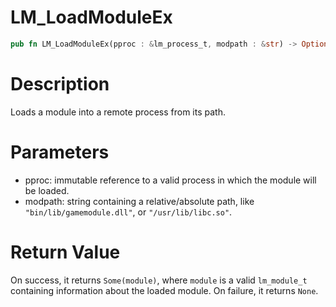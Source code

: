 # LM_LoadModuleEx

```rust
pub fn LM_LoadModuleEx(pproc : &lm_process_t, modpath : &str) -> Option<lm_module_t>
```

# Description

Loads a module into a remote process from its path.

# Parameters

- pproc: immutable reference to a valid process in which the module will be loaded.
- modpath: string containing a relative/absolute path, like `"bin/lib/gamemodule.dll"`, or `"/usr/lib/libc.so"`.

# Return Value

On success, it returns `Some(module)`, where `module` is a valid `lm_module_t` containing information about the loaded module. On failure, it returns `None`.


